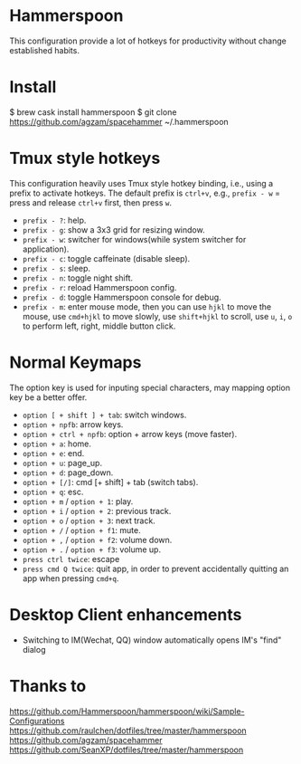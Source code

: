 # Hammerspoon
This configuration provide a lot of hotkeys for productivity without change established habits.

# Install
  $ brew cask install hammerspoon
  $ git clone https://github.com/agzam/spacehammer ~/.hammerspoon

# Tmux style hotkeys
  This configuration heavily uses Tmux style hotkey binding, i.e., using a prefix to activate hotkeys.
  The default prefix is `ctrl+v`, e.g., `prefix - w` = press and release `ctrl+v` first, then press `w`.

  - `prefix - ?`: help.
  - `prefix - g`: show a 3x3 grid for resizing window.
  - `prefix - w`: switcher for windows(while system switcher for application).
  - `prefix - c`: toggle caffeinate (disable sleep).
  - `prefix - s`: sleep.
  - `prefix - n`: toggle night shift.
  - `prefix - r`: reload Hammerspoon config.
  - `prefix - d`: toggle Hammerspoon console for debug.
  - `prefix - m`: enter mouse mode, then you can use `hjkl` to move the mouse, use `cmd+hjkl` to move slowly, use `shift+hjkl` to scroll, use `u`, `i`, `o` to perform left, right, middle button click.

# Normal Keymaps
  The option key is used for inputing special characters, may mapping option key be a better offer.

  - `option [ + shift ] + tab`: switch windows.
  - `option + npfb`: arrow keys.
  - `option + ctrl + npfb`: option + arrow keys (move faster).
  - `option + a`: home.
  - `option + e`: end.
  - `option + u`: page_up.
  - `option + d`: page_down.
  - `option + [/]`: cmd [+ shift] + tab (switch tabs).
  - `option + q`: esc.
  - `option + m` / `option + 1`: play.
  - `option + i` / `option + 2`: previous track.
  - `option + o` / `option + 3`: next track.
  - `option + /` / `option + f1`: mute.
  - `option + ,` / `option + f2`: volume down.
  - `option + .` / `option + f3`: volume up.
  - `press ctrl twice`: escape
  - `press cmd Q twice`: quit app, in order to prevent accidentally quitting an app when pressing `cmd+q`.

#  Desktop Client enhancements
  - Switching to IM(Wechat, QQ) window automatically opens IM's "find" dialog

# Thanks to
https://github.com/Hammerspoon/hammerspoon/wiki/Sample-Configurations
https://github.com/raulchen/dotfiles/tree/master/hammerspoon
https://github.com/agzam/spacehammer
https://github.com/SeanXP/dotfiles/tree/master/hammerspoon


